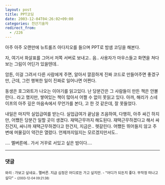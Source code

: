 ```yaml
---
layout: post
title: PPT코딩
date: 2003-12-04T04:26:02+09:00
categories: 전산기술자
redirect_from:
  - /226
---
```


아주 아주 오랜만에 뉴트롤즈 아다지오를 들으며 PPT로 밤샘 코딩을 해본다.

자, 여기서 화살표를 그어서 저쪽 서버로 보내고.. 음.. 사용자가 마우스들고 화면을 쳐다보는 그림이 어딘가 있을텐데..

암튼, 이걸 그려서 다른 사람에게 주면, 알아서 깔끔하게 진짜 코드로 만들어주면 좋겠구만, 근데, 그런 행복한 일이 진짜로 일어나면 어쩐다.

동생은 호그와트가 나오는 이야기를 읽고있다. 난 당분간은 그 사람들이 만든 책은 안볼란다.. 라고 했지만, 쌓여있는 책이 많아서 어쩔 수 없이 못읽고 있다. 아까, 해리가 스네이프의 아주 깊은 마음속에서 무언가를 본다, 고 한 것 같은데, 잘 못들었다.

내일은 마지막 실업급여를 받는다. 실업급여가 끝남을 즈음하여, 다행히, 아주 싸긴 하지만, 어쨌든 당분간 일할 곳이 생겼다. 재택근무까지 해도된다. 재택근무하겠다고 해서 싸진건지, 싸니까 재택근무하겠다고 한건지, 지금은.. 헷갈린다. 어쨌든 뛰어들지 않고 주변에 머물길이 약간은 열렸다. 언제까지일지는 모르겠지만서도..

.... 멜버른에.. 가서 거꾸로 서있고 싶은 밤이다....

* * *

### 댓글



<!--- cmt:486 --->
<!--- mail: --->
<!--- parent:0 --->

<small>와리 : 가보고 싶네요.. 멜버른. 지금 심정은 어디로든 가고 싶지만.  - "어디가 되든지 좋다. 무작정 떠나고 싶다" - <small>(2003-12-04 09:21:38)</small></small>

